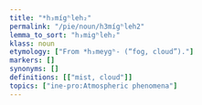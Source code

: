 ```yaml
---
title: "*h₃mígʰleh₂"
permalink: "/pie/noun/h3mígʰleh2"
lemma_to_sort: "h₃migʰleh₂"
klass: noun
etymology: ["From *h₃meygʰ- (“fog, cloud”)."]
markers: []
synonyms: []
definitions: [["mist, cloud"]]
topics: ["ine-pro:Atmospheric phenomena"]
---
```

